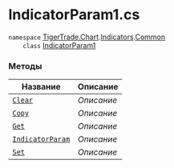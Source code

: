 
# IndicatorParam1.cs
`namespace` [TigerTrade.Chart](../../../../TigerTrade.Chart.md).[Indicators](../../../../TigerTrade.Chart/Indicators.md).[Common](../../../../TigerTrade.Chart/Indicators/Common.md)  
        `    class` [IndicatorParam1](../IndicatorParam1.cs.md)

### Методы
| Название | Описание |
| --- | --- |
| [`Clear`](./Методы/Clear.md) | *Описание* |
| [`Copy`](./Методы/Copy.md) | *Описание* |
| [`Get`](./Методы/Get.md) | *Описание* |
| [`IndicatorParam`](./Методы/IndicatorParam.md) | *Описание* |
| [`Set`](./Методы/Set.md) | *Описание* |
